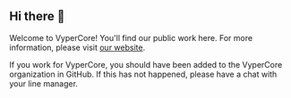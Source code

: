 ## Hi there 👋

Welcome to VyperCore! You'll find our public work here. For more information, please visit [our website](https://www.vypercore.com).

If you work for VyperCore, you should have been added to the VyperCore organization in GitHub. If this has not happened, please have a chat with your line manager.
